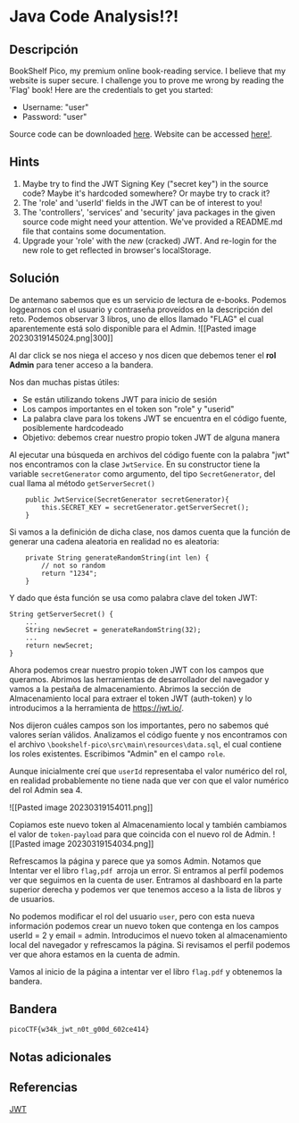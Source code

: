 # Java Code Analysis!?!

## Descripción
BookShelf Pico, my premium online book-reading service. I believe that my website is super secure. I challenge you to prove me wrong by reading the 'Flag' book! Here are the credentials to get you started:
-   Username: "user"
-   Password: "user"

Source code can be downloaded [here](https://artifacts.picoctf.net/c/478/bookshelf-pico.zip). Website can be accessed [here!](http://saturn.picoctf.net:49754/).

## Hints
1. Maybe try to find the JWT Signing Key ("secret key") in the source code? Maybe it's hardcoded somewhere? Or maybe try to crack it?
2. The 'role' and 'userId' fields in the JWT can be of interest to you!
3. The 'controllers', 'services' and 'security' java packages in the given source code might need your attention. We've provided a README.md file that contains some documentation.
4. Upgrade your 'role' with the _new_ (cracked) JWT. And re-login for the new role to get reflected in browser's localStorage.

## Solución
De antemano sabemos que es un servicio de lectura de e-books. Podemos loggearnos con el usuario y contraseña proveídos en la descripción del reto.
Podemos observar 3 libros, uno de ellos llamado "FLAG" el cual aparentemente está solo disponible para el Admin.
![[Pasted image 20230319145024.png|300]]

Al dar click se nos niega el acceso y nos dicen que debemos tener el **rol Admin** para tener acceso a la bandera.

Nos dan muchas pistas útiles:
- Se están utilizando tokens JWT para inicio de sesión
- Los campos importantes en el token son "role" y "userid"
- La palabra clave para los tokens JWT se encuentra en el código fuente, posiblemente hardcodeado
- Objetivo: debemos crear nuestro propio token JWT de alguna manera

Al ejecutar una búsqueda en archivos del código fuente con la palabra "jwt" nos encontramos con la clase ``JwtService``. En su constructor tiene la variable ``secretGenerator`` como argumento, del tipo ``SecretGenerator``, del cual llama al método `getServerSecret()`
```
	public JwtService(SecretGenerator secretGenerator){
		this.SECRET_KEY = secretGenerator.getServerSecret();
	}
```

Si vamos a la definición de dicha clase, nos damos cuenta que la función de generar una cadena aleatoria en realidad no es aleatoria:
```
    private String generateRandomString(int len) {
        // not so random
        return "1234";
    }
```

Y dado que ésta función se usa como palabra clave del token JWT:
```
String getServerSecret() {
	...
	String newSecret = generateRandomString(32);
	...
	return newSecret;
}
```

Ahora podemos crear nuestro propio token JWT con los campos que queramos.
Abrimos las herramientas de desarrollador del navegador y vamos a la pestaña de almacenamiento.
Abrimos la sección de Almacenamiento local para extraer el token JWT (auth-token) y lo introducimos a la herramienta de https://jwt.io/.

Nos dijeron cuáles campos son los importantes, pero no sabemos qué valores serían válidos.
Analizamos el código fuente y nos encontramos con el archivo `\bookshelf-pico\src\main\resources\data.sql`, el cual contiene los roles existentes.
Escribimos "Admin" en el campo ``role``.

Aunque inicialmente creí que ``userId`` representaba el valor numérico del rol, en realidad probablemente no tiene nada que ver con que el valor numérico del rol Admin sea 4. 

![[Pasted image 20230319154011.png]]

Copiamos este nuevo token al Almacenamiento local y también cambiamos el valor de `token-payload` para que coincida con el nuevo rol de Admin.
![[Pasted image 20230319154034.png]]

Refrescamos la página y parece que ya somos Admin. Notamos que Intentar ver el libro ``flag,pdf ``arroja un error.
Si entramos al perfil podemos ver que seguimos en la cuenta de user.
Entramos al dashboard en la parte superior derecha y podemos ver que tenemos acceso a la lista de libros y de usuarios.

No podemos modificar el rol del usuario `user`, pero con esta nueva información podemos crear un nuevo token que contenga en los campos userId = 2 y email = admin. Introducimos el nuevo token al almacenamiento local del navegador y refrescamos la página.
Si revisamos el perfil podemos ver que ahora estamos en la cuenta de admin.

Vamos al inicio de la página a intentar ver el libro ``flag.pdf`` y obtenemos la bandera.

## Bandera 
```
picoCTF{w34k_jwt_n0t_g00d_602ce414}
```

## Notas adicionales


## Referencias
[JWT](https://jwt.io/)
